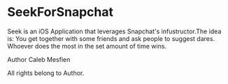 # SeekForSnapchat


Seek is an iOS Application that leverages Snapchat's infustructor.The idea is: You get 
together with some friends and ask people to suggest dares. Whoever does the most in the
set amount of time wins.


Author Caleb Mesfien


All rights belong to Author.
